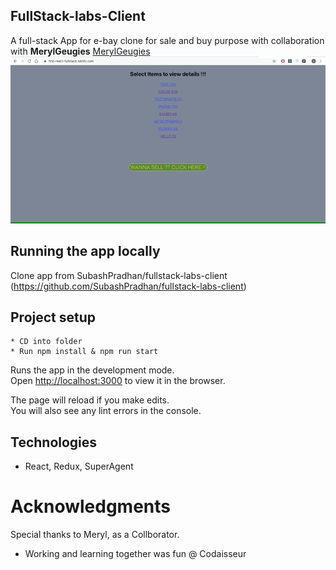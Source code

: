 ## FullStack-labs-Client
A full-stack App for e-bay clone for sale and buy purpose with collaboration with **MerylGeugies** [MerylGeugies](https://github.com/MerylGeugies/)
![](fullstack.gif)

## Running the app locally
Clone app from SubashPradhan/fullstack-labs-client (https://github.com/SubashPradhan/fullstack-labs-client)

## Project setup
```
* CD into folder 
* Run npm install & npm run start
```

Runs the app in the development mode.<br>
Open [http://localhost:3000](http://localhost:3000) to view it in the browser.

The page will reload if you make edits.<br>
You will also see any lint errors in the console.

## Technologies

* React, Redux, SuperAgent  <br>

# Acknowledgments

Special thanks to Meryl, as a Collborator. 

* Working and learning together was fun @ Codaisseur
